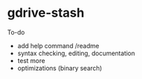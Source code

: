 # gdrive-stash

To-do

- add help command /readme
- syntax checking, editing, documentation
- test more
- optimizations (binary search)
